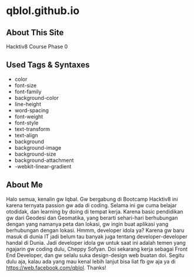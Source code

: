 # qblol.github.io

## About This Site
Hacktiv8 Course Phase 0

## Used Tags & Syntaxes
* color
* font-size
* font-family
* background-color
* line-height
* word-spacing
* font-weight
* font-style
* text-transform
* text-align
* background
* background-image
* background-size
* background-attachment
* -webkit-linear-gradient

## About Me
Halo semua, kenalin gw Iqbal. Gw bergabung di Bootcamp Hacktiv8 ini karena ternyata passion gw ada di coding. Selama ini gw cuma belajar otodidak, dan learning by doing di tempat kerja. 
Karena basic pendidikan gw dari Geodesi dan Geomatika, yang berarti sehari-hari berhubungan dengan yang namanya peta dan lokasi, gw ingin buat aplikasi yang berhubungan dengan lokasi.
Hmmm, developer idola ya? Karena gw baru masuk di dunia IT jadi belum tau banyak juga tentang developer-developer handal di Dunia. Jadi developer idola gw untuk saat ini adalah temen yang ngajarin gw coding dulu, Cheppy Sofyan.
Doi sekarang kerja sebagai Front End Developer, dan gw selalu suka design-design web buatan doi.
Segitu dulu aja, kalau ada yang mau kenal lebih lanjut bisa liat fb gw aja ya di https://web.facebook.com/qblol. Thanks!
